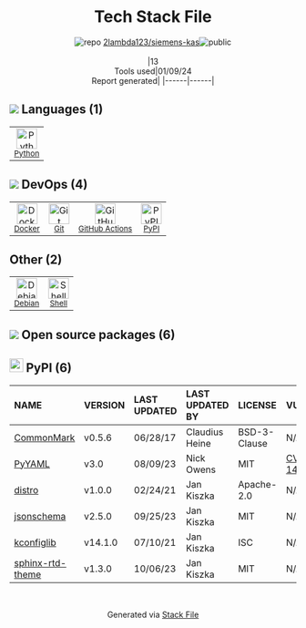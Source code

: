 <!--
&lt;--- Readme.md Snippet without images Start ---&gt;
## Tech Stack
2lambda123/siemens-kas is built on the following main stack:

- [Python](https://www.python.org) – Languages
- [Debian](https://www.debian.org/) – Operating Systems
- [Shell](https://en.wikipedia.org/wiki/Shell_script) – Shells
- [GitHub Actions](https://github.com/features/actions) – Continuous Integration
- [Docker](https://www.docker.com/) – Virtual Machine Platforms & Containers

Full tech stack [here](/techstack.md)

&lt;--- Readme.md Snippet without images End ---&gt;

&lt;--- Readme.md Snippet with images Start ---&gt;
## Tech Stack
2lambda123/siemens-kas is built on the following main stack:

- <img width='25' height='25' src='https://img.stackshare.io/service/993/pUBY5pVj.png' alt='Python'/> [Python](https://www.python.org) – Languages
- <img width='25' height='25' src='https://img.stackshare.io/service/1656/vd4gAekh.png' alt='Debian'/> [Debian](https://www.debian.org/) – Operating Systems
- <img width='25' height='25' src='https://img.stackshare.io/service/4631/default_c2062d40130562bdc836c13dbca02d318205a962.png' alt='Shell'/> [Shell](https://en.wikipedia.org/wiki/Shell_script) – Shells
- <img width='25' height='25' src='https://img.stackshare.io/service/11563/actions.png' alt='GitHub Actions'/> [GitHub Actions](https://github.com/features/actions) – Continuous Integration
- <img width='25' height='25' src='https://img.stackshare.io/service/586/n4u37v9t_400x400.png' alt='Docker'/> [Docker](https://www.docker.com/) – Virtual Machine Platforms & Containers

Full tech stack [here](/techstack.md)

&lt;--- Readme.md Snippet with images End ---&gt;
-->
<div align="center">

# Tech Stack File
![](https://img.stackshare.io/repo.svg "repo") [2lambda123/siemens-kas](https://github.com/2lambda123/siemens-kas)![](https://img.stackshare.io/public_badge.svg "public")
<br/><br/>
|13<br/>Tools used|01/09/24 <br/>Report generated|
|------|------|
</div>

## <img src='https://img.stackshare.io/languages.svg'/> Languages (1)
<table><tr>
  <td align='center'>
  <img width='36' height='36' src='https://img.stackshare.io/service/993/pUBY5pVj.png' alt='Python'>
  <br>
  <sub><a href="https://www.python.org">Python</a></sub>
  <br>
  <sub></sub>
</td>

</tr>
</table>

## <img src='https://img.stackshare.io/devops.svg'/> DevOps (4)
<table><tr>
  <td align='center'>
  <img width='36' height='36' src='https://img.stackshare.io/service/586/n4u37v9t_400x400.png' alt='Docker'>
  <br>
  <sub><a href="https://www.docker.com/">Docker</a></sub>
  <br>
  <sub></sub>
</td>

<td align='center'>
  <img width='36' height='36' src='https://img.stackshare.io/service/1046/git.png' alt='Git'>
  <br>
  <sub><a href="http://git-scm.com/">Git</a></sub>
  <br>
  <sub></sub>
</td>

<td align='center'>
  <img width='36' height='36' src='https://img.stackshare.io/service/11563/actions.png' alt='GitHub Actions'>
  <br>
  <sub><a href="https://github.com/features/actions">GitHub Actions</a></sub>
  <br>
  <sub></sub>
</td>

<td align='center'>
  <img width='36' height='36' src='https://img.stackshare.io/service/12572/-RIWgodF_400x400.jpg' alt='PyPI'>
  <br>
  <sub><a href="https://pypi.org/">PyPI</a></sub>
  <br>
  <sub></sub>
</td>

</tr>
</table>

## Other (2)
<table><tr>
  <td align='center'>
  <img width='36' height='36' src='https://img.stackshare.io/service/1656/vd4gAekh.png' alt='Debian'>
  <br>
  <sub><a href="https://www.debian.org/">Debian</a></sub>
  <br>
  <sub></sub>
</td>

<td align='center'>
  <img width='36' height='36' src='https://img.stackshare.io/service/4631/default_c2062d40130562bdc836c13dbca02d318205a962.png' alt='Shell'>
  <br>
  <sub><a href="https://en.wikipedia.org/wiki/Shell_script">Shell</a></sub>
  <br>
  <sub></sub>
</td>

</tr>
</table>


## <img src='https://img.stackshare.io/group.svg' /> Open source packages (6)</h2>

## <img width='24' height='24' src='https://img.stackshare.io/service/12572/-RIWgodF_400x400.jpg'/> PyPI (6)

|NAME|VERSION|LAST UPDATED|LAST UPDATED BY|LICENSE|VULNERABILITIES|
|:------|:------|:------|:------|:------|:------|
|[CommonMark](https://pypi.org/project/CommonMark)|v0.5.6|06/28/17|Claudius Heine |BSD-3-Clause|N/A|
|[PyYAML](https://pypi.org/project/PyYAML)|v3.0|08/09/23|Nick Owens |MIT|[CVE-2020-14343](https://github.com/advisories/GHSA-8q59-q68h-6hv4) (Critical)|
|[distro](https://pypi.org/project/distro)|v1.0.0|02/24/21|Jan Kiszka |Apache-2.0|N/A|
|[jsonschema](https://pypi.org/project/jsonschema)|v2.5.0|09/25/23|Jan Kiszka |MIT|N/A|
|[kconfiglib](https://pypi.org/project/kconfiglib)|v14.1.0|07/10/21|Jan Kiszka |ISC|N/A|
|[sphinx-rtd-theme](https://pypi.org/project/sphinx-rtd-theme)|v1.3.0|10/06/23|Jan Kiszka |MIT|N/A|

<br/>
<div align='center'>

Generated via [Stack File](https://github.com/marketplace/stack-file)
